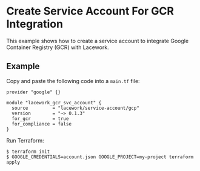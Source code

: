 # Create Service Account For GCR Integration

This example shows how to create a service account to integrate
Google Container Registry (GCR) with Lacework.

## Example

Copy and paste the following code into a `main.tf` file:

```hcl
provider "google" {}

module "lacework_gcr_svc_account" {
  source         = "lacework/service-account/gcp"
  version        = "~> 0.1.3"
  for_gcr        = true
  for_compliance = false
}
```

Run Terraform:
```
$ terraform init
$ GOOGLE_CREDENTIALS=account.json GOOGLE_PROJECT=my-project terraform apply
```
